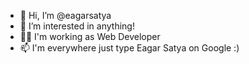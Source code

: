 - 👋 Hi, I’m @eagarsatya
- 👀 I’m interested in anything!
- 👨‍💻 I'm working as Web Developer
- 📫 I'm everywhere just type Eagar Satya on Google :)

<!---
eagarsatya/eagarsatya is a ✨ special ✨ repository because its `README.md` (this file) appears on your GitHub profile.
You can click the Preview link to take a look at your changes.
--->
